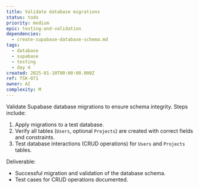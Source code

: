 ```yaml
---
title: Validate database migrations
status: todo
priority: medium
epic: testing-and-validation
dependencies:
  - create-supabase-database-schema.md
tags:
  - database
  - supabase
  - testing
  - day 4
created: 2025-01-10T00:00:00.000Z
ref: TSK-071
owner: AI
complexity: M
---
```


Validate Supabase database migrations to ensure schema integrity. Steps include:

1. Apply migrations to a test database.
2. Verify all tables (`Users`, optional `Projects`) are created with correct fields and constraints.
3. Test database interactions (CRUD operations) for `Users` and `Projects` tables.

Deliverable:

- Successful migration and validation of the database schema.
- Test cases for CRUD operations documented.
